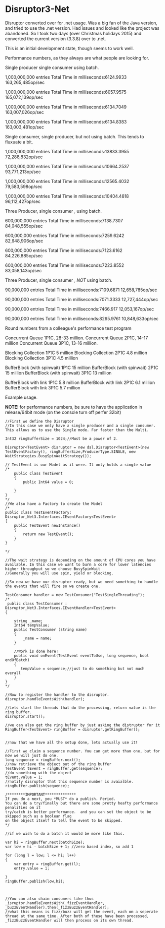 # Disruptor3-Net
Disruptor converted over for .net usage.
Was a big fan of the Java version, and tried to use the .net version. Had issues and looked like the project was abandoned.
So I took two days (over Christmas holidays 2015) and converted the current version (3.3.8) over to .net. 

This is an initial development state, though seems to work well. 


Performance numbers, as they always are what people are looking for.

Single producer single consumer using batch.

1,000,000,000 entries
Total Time in milliseconds:6124.9933 163,265,485op/sec

1,000,000,000 entries
Total Time in milliseconds:6057.9575 165,072,139op/sec

1,000,000,000 entries
Total Time in milliseconds:6134.7049 163,007,026op/sec

1,000,000,000 entries
Total Time in milliseconds:6134.8383 163,003,481op/sec


Single consumer, single producer, but not using batch. This tends to fluxuate a bit.

1,000,000,000 entries
Total Time in milliseconds:13833.3955 72,288,832op/sec

1,000,000,000 entries
Total Time in milliseconds:10664.2537 93,771,213op/sec

1,000,000,000 entries
Total Time in milliseconds:12565.4032 79,583,598op/sec

1,000,000,000 entries
Total Time in milliseconds:10404.4818 96,112,427op/sec



Three Producer, single consumer , using batch.

600,000,000 entries
Total Time in milliseconds:7138.7307 84,048,555op/sec

600,000,000 entries
Total Time in milliseconds:7259.6242 82,648,906op/sec

600,000,000 entries
Total Time in milliseconds:7123.6162 84,226,885op/sec

600,000,000 entries
Total Time in milliseconds:7223.8552 83,058,143op/sec



Three Producer, single consumer , *NOT* using batch.

90,000,000 entries
Total Time in milliseconds:7109.6871 12,658,785op/sec

90,000,000 entries
Total Time in milliseconds:7071.3333 12,727,444op/sec

90,000,000 entries
Total Time in milliseconds:7466.917 12,053,167op/sec

90,000,000 entries
Total Time in milliseconds:8295.9761 10,848,633op/sec


Round numbers from a colleague's performance test program

Concurrent Queue 1P1C, 28-33 million. 
Concurrent Queue 2P1C, 14-17 million
Concurrent Queue 3P1C, 13-16 million.

Blocking Collection 1P1C 5 million
Blocking Collection 2P1C 4.8 million
Blocking Collection 3P1C 4.5 million


BufferBlock (with spinwait) 1P1C 15 million
BufferBlock (with spinwait) 2P1C 15 million
BufferBlock (with spinwait) 3P1C 13 million

BufferBlock with link  1P1C 5.8 million
BufferBlock with link 2P1C 6.1 million
BufferBlock with link 3P1C 5.7 million


Example usage.

**NOTE**! for performance numbers, be sure to have the application in release/64bit mode (on the console turn off perfer 32bit)

```
//First we define the Disruptor
//In this case we only have a single producer and a single consumer. This allows us to use the Single mode. Far faster than the Multi.

Int32 ringBufferSize = 1024;//Must be a power of 2.

Disruptor<TestEvent> disruptor = new dsl.Disruptor<TestEvent>(new TestEventFactory(), ringBufferSize,ProducerType.SINGLE, new WaitStrategies.BusySpinWaitStrategy());

// TestEvent is our Model as it were. It only holds a single value
/*
	public class TestEvent
    {
        public Int64 value = 0;

    }
}
*/
//We also have a Factory to create the Model
/*
public class TestEventFactory: Disruptor_Net3.Interfaces.IEventFactory<TestEvent>
{
    public TestEvent newInstance()
    {
        return new TestEvent();
    }
}

*/

//The wait strategy is depending on the amount of CPU cores you have available. In this case we want to burn a core for lower latencies higher throughput so we choose BusySpinWait
//Generally you will use spin, yield or blocking.

//So now we have our disruptor ready, but we need something to handle the events that will fire so we create one.

TestConsumer handler = new TestConsumer("TestSingleThreading");
/*
 public class TestConsumer : Disruptor_Net3.Interfaces.IEventHandler<TestEvent>
{

    string _name;
    Int64 tempValue;
    public TestConsumer (string name)
    {
        _name = name;
    }

	//Work is done here!
    public void onEvent(TestEvent eventToUse, long sequence, bool endOfBatch)
    {
       tempValue = sequence;//just to do something but not much overall
    }
}
*/

//Now to register the handler to the disruptor.
disruptor.handleEventsWith(handler);

//Lets start the threads that do the processing, return value is the ring buffer.            
disruptor.start();

//we can also get the ring buffer by just asking the distruptor for it
RingBuffer<TestEvent> ringBuffer = disruptor.getRingBuffer();


//now that we have all the setup done, lets actually use it!

//First we claim a sequence number. You can get more than one, but for now we will just do one.
long sequence = ringBuffer.next();
//now retrieve the object out of the ring buffer
TestEvent tEvent = ringBuffer.get(sequence);
//do something with the object
tEvent.value = 1;
//notify disruptor that this sequence number is avaialble.
ringBuffer.publish(sequence);

/********IMPORTANT**************
If you do a next, you *MUST* do a publish. Period.
You can do a try/finally but there are some pretty heafty performance penalities on it
try/catch is better performance.  and you can set the object to be skipped such as a boolean flag
on the object itself to tell the event to be skipped.
*/

//if we wish to do a batch it would be more like this.

var hi = ringBuffer.next(batchSize);
var low = hi - batchSize + 1; //zero based index, so add 1

for (long l = low; l <= hi; l++)
{
    var entry = ringBuffer.get(l);
    entry.value = 1;
                            
}
ringBuffer.publish(low,hi);



//You can also chain consumers like thus
_isruptor.handleEventsWith(_fizzEventHandler, _buzzEventHandler).then(_fizzBuzzEventHandler);
//what this means is fizz/buzz will get the event, each on a seperate thread at the same time. After both of these have been processed, _fizzBuzzEventHandler will then process on its own thread.   


```




